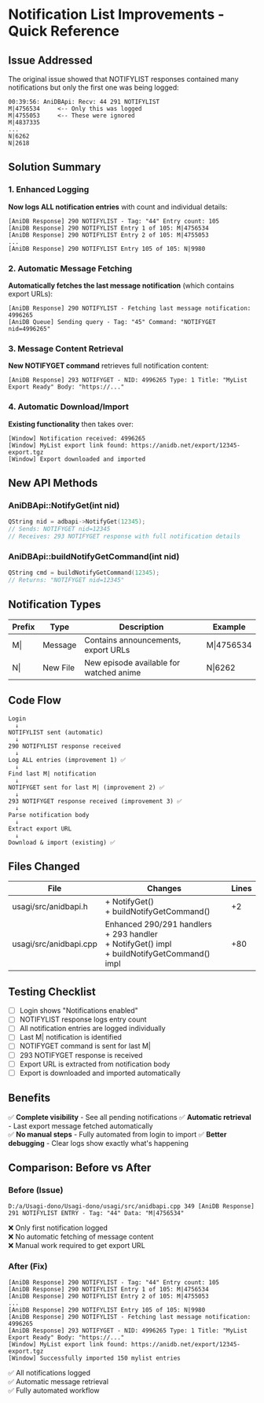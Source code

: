 # Notification List Improvements - Quick Reference

## Issue Addressed
The original issue showed that NOTIFYLIST responses contained many notifications but only the first one was being logged:

```
00:39:56: AniDBApi: Recv: 44 291 NOTIFYLIST
M|4756534     <-- Only this was logged
M|4755053     <-- These were ignored
M|4837335
...
N|6262
N|2618
```

## Solution Summary

### 1. Enhanced Logging
**Now logs ALL notification entries** with count and individual details:
```
[AniDB Response] 290 NOTIFYLIST - Tag: "44" Entry count: 105
[AniDB Response] 290 NOTIFYLIST Entry 1 of 105: M|4756534
[AniDB Response] 290 NOTIFYLIST Entry 2 of 105: M|4755053
...
[AniDB Response] 290 NOTIFYLIST Entry 105 of 105: N|9980
```

### 2. Automatic Message Fetching
**Automatically fetches the last message notification** (which contains export URLs):
```
[AniDB Response] 290 NOTIFYLIST - Fetching last message notification: 4996265
[AniDB Queue] Sending query - Tag: "45" Command: "NOTIFYGET nid=4996265"
```

### 3. Message Content Retrieval
**New NOTIFYGET command** retrieves full notification content:
```
[AniDB Response] 293 NOTIFYGET - NID: 4996265 Type: 1 Title: "MyList Export Ready" Body: "https://..."
```

### 4. Automatic Download/Import
**Existing functionality** then takes over:
```
[Window] Notification received: 4996265
[Window] MyList export link found: https://anidb.net/export/12345-export.tgz
[Window] Export downloaded and imported
```

## New API Methods

### AniDBApi::NotifyGet(int nid)
```cpp
QString nid = adbapi->NotifyGet(12345);
// Sends: NOTIFYGET nid=12345
// Receives: 293 NOTIFYGET response with full notification details
```

### AniDBApi::buildNotifyGetCommand(int nid)
```cpp
QString cmd = buildNotifyGetCommand(12345);
// Returns: "NOTIFYGET nid=12345"
```

## Notification Types

| Prefix | Type | Description | Example |
|--------|------|-------------|---------|
| M\| | Message | Contains announcements, export URLs | M\|4756534 |
| N\| | New File | New episode available for watched anime | N\|6262 |

## Code Flow

```
Login
  ↓
NOTIFYLIST sent (automatic)
  ↓
290 NOTIFYLIST response received
  ↓
Log ALL entries (improvement 1) ✅
  ↓
Find last M| notification
  ↓
NOTIFYGET sent for last M| (improvement 2) ✅
  ↓
293 NOTIFYGET response received (improvement 3) ✅
  ↓
Parse notification body
  ↓
Extract export URL
  ↓
Download & import (existing) ✅
```

## Files Changed

| File | Changes | Lines |
|------|---------|-------|
| usagi/src/anidbapi.h | + NotifyGet()<br>+ buildNotifyGetCommand() | +2 |
| usagi/src/anidbapi.cpp | Enhanced 290/291 handlers<br>+ 293 handler<br>+ NotifyGet() impl<br>+ buildNotifyGetCommand() impl | +80 |

## Testing Checklist

- [ ] Login shows "Notifications enabled"
- [ ] NOTIFYLIST response logs entry count
- [ ] All notification entries are logged individually
- [ ] Last M| notification is identified
- [ ] NOTIFYGET command is sent for last M|
- [ ] 293 NOTIFYGET response is received
- [ ] Export URL is extracted from notification body
- [ ] Export is downloaded and imported automatically

## Benefits

✅ **Complete visibility** - See all pending notifications
✅ **Automatic retrieval** - Last export message fetched automatically  
✅ **No manual steps** - Fully automated from login to import
✅ **Better debugging** - Clear logs show exactly what's happening

## Comparison: Before vs After

### Before (Issue)
```
D:/a/Usagi-dono/Usagi-dono/usagi/src/anidbapi.cpp 349 [AniDB Response] 291 NOTIFYLIST ENTRY - Tag: "44" Data: "M|4756534"
```
❌ Only first notification logged  
❌ No automatic fetching of message content  
❌ Manual work required to get export URL  

### After (Fix)
```
[AniDB Response] 290 NOTIFYLIST - Tag: "44" Entry count: 105
[AniDB Response] 290 NOTIFYLIST Entry 1 of 105: M|4756534
[AniDB Response] 290 NOTIFYLIST Entry 2 of 105: M|4755053
...
[AniDB Response] 290 NOTIFYLIST Entry 105 of 105: N|9980
[AniDB Response] 290 NOTIFYLIST - Fetching last message notification: 4996265
[AniDB Response] 293 NOTIFYGET - NID: 4996265 Type: 1 Title: "MyList Export Ready" Body: "https://..."
[Window] MyList export link found: https://anidb.net/export/12345-export.tgz
[Window] Successfully imported 150 mylist entries
```
✅ All notifications logged  
✅ Automatic message retrieval  
✅ Fully automated workflow  

